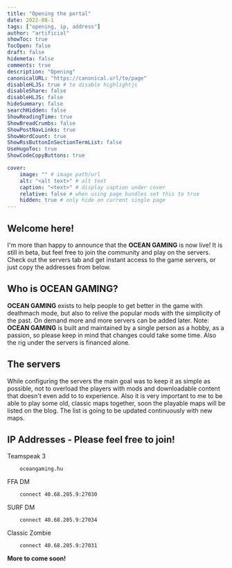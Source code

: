 ```yaml
---
title: "Opening the portal"
date: 2022-08-1
tags: ["opening, ip, address"]
author: "artificial"
showToc: true
TocOpen: false
draft: false
hidemeta: false
comments: true
description: "Opening"
canonicalURL: "https://canonical.url/to/page"
disableHLJS: true # to disable highlightjs
disableShare: false
disableHLJS: false
hideSummary: false
searchHidden: false
ShowReadingTime: true
ShowBreadCrumbs: false
ShowPostNavLinks: true
ShowWordCount: true
ShowRssButtonInSectionTermList: false
UseHugoToc: true
ShowCodeCopyButtons: true

cover:
    image: "" # image path/url
    alt: "<alt text>" # alt text
    caption: "<text>" # display caption under cover
    relative: false # when using page bundles set this to true
    hidden: true # only hide on current single page
---
```



<!--

## Lets start together now!

```shell
    sudo apt update
    sudo apt upgrade
```



**Lorem Ipsum is simply dummy text of the printing and typesetting industry.** Lorem Ipsum has been the industry's standard dummy text ever since the 1500s, when an unknown printer took a galley of type and scrambled it to make a type specimen book. It has survived not only five centuries, but also the leap into electronic typesetting, remaining essentially unchanged. It was popularised in the 1960s with the release of Letraset sheets containing Lorem Ipsum passages, and more recently with desktop publishing software like Aldus PageMaker including versions of Lorem Ipsum.

## Now let me show you a picture of a cat!

![cat](/cat.jpg#center)

- Nice to see a cat
- Nice to have a cat

## Now lets end this story
PageMaker including versions of Lorem Ipsum. PageMaker including versions of Lorem Ipsum. 

-->

## Welcome here!

I'm more than happy to announce that the **OCEAN GAMING** is now live! It is still in beta, but feel free to join the community and play on the servers.
Check out the servers tab and get instant access to the game servers, or just copy the addresses from below.

## Who is OCEAN GAMING?

**OCEAN GAMING** exists to help people to get better in the game with deathmach mode, but also to relive the popular mods with the simplicity of the past.
On demand more and more servers can be added later.
Note: **OCEAN GAMING** is built and maintained by a single person as a hobby, as a passion, so please keep in mind that changes could take some time. Also the rig under the servers is financed alone.

## The servers

While configuring the servers the main goal was to keep it as simple as possible, not to overload the players with mods and downloadable content that doesn't even add to to experience. Also
it is very important to me to be able to play some old, classic maps together, soon the playable maps will be listed on the blog. The list is going to be updated continuously with new maps.

## IP Addresses - Please feel free to join!

Teamspeak 3
```TS
    oceangaming.hu
```

FFA DM
```FFA
    connect 40.68.205.9:27030
```

SURF DM
```SURF
    connect 40.68.205.9:27034
```

Classic Zombie
```ZM
    connect 40.68.205.9:27031
```

**More to come soon!**